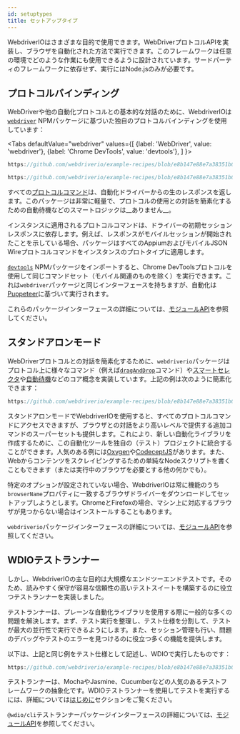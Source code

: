 ```yaml
---
id: setuptypes
title: セットアップタイプ
---
```


WebdriverIOはさまざまな目的で使用できます。WebDriverプロトコルAPIを実装し、ブラウザを自動化された方法で実行できます。このフレームワークは任意の環境でどのような作業にも使用できるように設計されています。サードパーティのフレームワークに依存せず、実行にはNode.jsのみが必要です。

## プロトコルバインディング

WebDriverや他の自動化プロトコルとの基本的な対話のために、WebdriverIOは[`webdriver`](https://www.npmjs.com/package/webdriver) NPMパッケージに基づいた独自のプロトコルバインディングを使用しています：

<Tabs
  defaultValue="webdriver"
  values={[
    {label: 'WebDriver', value: 'webdriver'},
    {label: 'Chrome DevTools', value: 'devtools'},
  ]
}>
<TabItem value="webdriver">

```js reference useHTTPS
https://github.com/webdriverio/example-recipes/blob/e8b147e88e7a38351b0918b4f7efbd9ae292201d/setup/webdriver.js#L5-L20
```

</TabItem>
<TabItem value="devtools">

```js reference useHTTPS
https://github.com/webdriverio/example-recipes/blob/e8b147e88e7a38351b0918b4f7efbd9ae292201d/setup/devtools.js#L2-L17
```

</TabItem>
</Tabs>

すべての[プロトコルコマンド](api/webdriver)は、自動化ドライバーからの生のレスポンスを返します。このパッケージは非常に軽量で、プロトコルの使用との対話を簡素化するための自動待機などのスマートロジックは__ありません__。

インスタンスに適用されるプロトコルコマンドは、ドライバーの初期セッションレスポンスに依存します。例えば、レスポンスがモバイルセッションが開始されたことを示している場合、パッケージはすべてのAppiumおよびモバイルJSON Wireプロトコルコマンドをインスタンスのプロトタイプに適用します。

[`devtools`](https://www.npmjs.com/package/devtools) NPMパッケージをインポートすると、Chrome DevToolsプロトコルを使用して同じコマンドセット（モバイル関連のものを除く）を実行できます。これは`webdriver`パッケージと同じインターフェースを持ちますが、自動化は[Puppeteer](https://pptr.dev/)に基づいて実行されます。

これらのパッケージインターフェースの詳細については、[モジュールAPI](/docs/api/modules)を参照してください。

## スタンドアロンモード

WebDriverプロトコルとの対話を簡素化するために、`webdriverio`パッケージはプロトコル上に様々なコマンド（例えば[`dragAndDrop`](api/element/dragAndDrop)コマンド）や[スマートセレクタ](selectors)や[自動待機](autowait)などのコア概念を実装しています。上記の例は次のように簡素化できます：

```js reference useHTTPS
https://github.com/webdriverio/example-recipes/blob/e8b147e88e7a38351b0918b4f7efbd9ae292201d/setup/standalone.js#L2-L19
```

スタンドアロンモードでWebdriverIOを使用すると、すべてのプロトコルコマンドにアクセスできますが、ブラウザとの対話をより高いレベルで提供する追加コマンドのスーパーセットも提供します。これにより、新しい自動化ライブラリを作成するために、この自動化ツールを独自の（テスト）プロジェクトに統合することができます。人気のある例には[Oxygen](https://github.com/oxygenhq/oxygen)や[CodeceptJS](http://codecept.io)があります。また、Webからコンテンツをスクレイピングするための単純なNodeスクリプトを書くこともできます（または実行中のブラウザを必要とする他の何かでも）。

特定のオプションが設定されていない場合、WebdriverIOは常に機能のうち`browserName`プロパティに一致するブラウザドライバーをダウンロードしてセットアップしようとします。ChromeとFirefoxの場合、マシン上に対応するブラウザが見つからない場合はインストールすることもあります。

`webdriverio`パッケージインターフェースの詳細については、[モジュールAPI](/docs/api/modules)を参照してください。

## WDIOテストランナー

しかし、WebdriverIOの主な目的は大規模なエンドツーエンドテストです。そのため、読みやすく保守が容易な信頼性の高いテストスイートを構築するのに役立つテストランナーを実装しました。

テストランナーは、プレーンな自動化ライブラリを使用する際に一般的な多くの問題を解決します。まず、テスト実行を整理し、テスト仕様を分割して、テストが最大の並行性で実行できるようにします。また、セッション管理も行い、問題のデバッグやテストのエラーを見つけるのに役立つ多くの機能を提供します。

以下は、上記と同じ例をテスト仕様として記述し、WDIOで実行したものです：

```js reference useHTTPS
https://github.com/webdriverio/example-recipes/blob/e8b147e88e7a38351b0918b4f7efbd9ae292201d/setup/testrunner.js
```

テストランナーは、MochaやJasmine、Cucumberなどの人気のあるテストフレームワークの抽象化です。WDIOテストランナーを使用してテストを実行するには、詳細については[はじめに](gettingstarted)セクションをご覧ください。

`@wdio/cli`テストランナーパッケージインターフェースの詳細については、[モジュールAPI](/docs/api/modules)を参照してください。